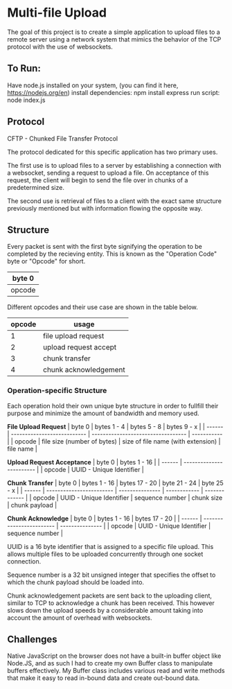 # Multi-file Upload

The goal of this project is to create a simple application to upload files to a remote server using a network system that mimics the behavior of the TCP protocol with the use of websockets.

## To Run:
Have node.js installed on your system, (you can find it here, https://nodejs.org/en)
install dependencies: npm install express
run script: node index.js

## Protocol

CFTP - Chunked File Transfer Protocol

The protocol dedicated for this specific application has two primary uses. 

The first use is to upload files to a server by establishing a connection with a websocket, sending a request to upload a file. On acceptance of this request, the client will begin to send the file over in chunks of a predetermined size. 

The second use is retrieval of files to a client with the exact same structure previously mentioned but with information flowing the opposite way. 

## Structure

Every packet is sent with the first byte signifying the operation to be completed by the recieving entity. This is known as the "Operation Code" byte or "Opcode" for short. 

| byte 0 |
| ------ |
| opcode |

Different opcodes and their use case are shown in the table below.

| opcode | usage                        |
| ------ | ---------------------------- |
| 1      | file upload request          |
| 2      | upload request accept        |
| 3      | chunk transfer               |
| 4      | chunk acknowledgement        |

### Operation-specific Structure

Each operation hold their own unique byte structure in order to fullfill their purpose and minimize the amount of bandwidth and memory used.

**File Upload Request**
| byte 0 | bytes 1 - 4                 | bytes 5 - 8                        | bytes 9 - x | 
| ------ | --------------------------- | ---------------------------------- | ----------- |
| opcode | file size (number of bytes) | size of file name (with extension) | file name   |


**Upload Request Acceptance**
| byte 0 | bytes 1 - 16             |
| ------ | ------------------------ |
| opcode | UUID - Unique Identifier |

**Chunk Transfer**
| byte 0 | bytes 1 - 16             | bytes 17 - 20   | byte 21 - 24 | byte 25 - x   |
| ------ | ------------------------ | --------------- | ------------ | ------------- |
| opcode | UUID - Unique Identifier | sequence number | chunk size   | chunk payload |

**Chunk Acknowledge**
| byte 0 | bytes 1 - 16             | bytes 17 - 20   |
| ------ | ------------------------ | --------------- |
| opcode | UUID - Unique Identifier | sequence number |


UUID is a 16 byte identifier that is assigned to a specific file upload. This allows multiple files to be uploaded concurrently through one socket connection.

Sequence number is a 32 bit unsigned integer that specifies the offset to which the chunk payload should be loaded into. 

Chunk acknowledgement packets are sent back to the uploading client, similar to TCP to acknowledge a chunk has been received. This however slows down the upload speeds by a considerable amount taking into account the amount of overhead with websockets. 

## Challenges

Native JavaScript on the browser does not have a built-in buffer object like Node.JS, and as such I had to create my own Buffer class to manipulate buffers effectively. My Buffer class includes various read and write methods that make it easy to read in-bound data and create out-bound data.